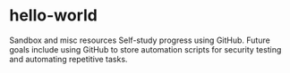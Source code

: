 # hello-world
Sandbox and misc resources
Self-study progress using GitHub. Future goals include using GitHub to store automation scripts for security testing and automating repetitive tasks.
